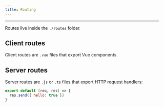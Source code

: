 ```yaml
---
title: Routing
---
```


---

Routes live inside the `./routes` folder.

## Client routes

Client routes are `.vue` files that export Vue components.

## Server routes

Server routes are `.js` or `.ts` files that export HTTP request handlers:

```js
export default (req, res) => {
  res.send({ hello: true })
}
```
